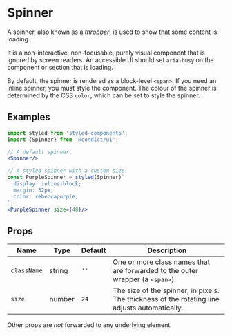 # Spinner

A spinner, also known as a _throbber_, is used to show that some content is loading.

It is a non-interactive, non-focusable, purely visual component that is ignored by screen readers. An accessible UI should set `aria-busy` on the component or section that is loading.

By default, the spinner is rendered as a block-level `<span>`. If you need an inline spinner, you must style the component. The colour of the spinner is determined by the CSS `color`, which can be set to style the spinner.

## Examples

```jsx
import styled from 'styled-components';
import {Spinner} from '@condict/ui';

// A default spinner.
<Spinner/>

// A styled spinner with a custom size.
const PurpleSpinner = styled(Spinner)`
  display: inline-block;
  margin: 32px;
  color: rebeccapurple;
`;
<PurpleSpinner size={48}/>
```

## Props

| Name | Type | Default | Description |
| --- | --- | --- | --- |
| `className` | string | `''` | One or more class names that are forwarded to the outer wrapper (a `<span>`). |
| `size` | number | `24` | The size of the spinner, in pixels. The thickness of the rotating line adjusts automatically. |

Other props are _not_ forwarded to any underlying element.
